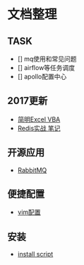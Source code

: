 # 文档整理

## TASK
- [] mq使用和常见问题
- [] airflow等任务调度
- [] apollo配置中心

## 2017更新

- [简明Excel VBA](./excel.md)
- [Redis实战 笔记](./redis.md)

## 开源应用

- [RabbitMQ](http://rabbitmq.mr-ping.com/AMQP/AMQP_0-9-1_Model_Explained.html) 


## 便捷配置

- [vim配置](https://github.com/ma6174/vim)

## 安装

- [install script](./install.md)

